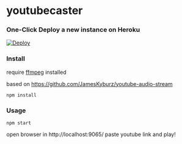 # youtubecaster


### One-Click Deploy a new instance on Heroku
[![Deploy](https://www.herokucdn.com/deploy/button.png)](https://heroku.com/deploy?template=https://github.com/stefanocudini/youtubecaster//tree/master)

### Install

require [ffmpeg](https://ffmpeg.org/) installed

based on https://github.com/JamesKyburz/youtube-audio-stream


```
npm install
```

### Usage

```
npm start
```
open browser in http://localhost:9065/ paste youtube link and play!

